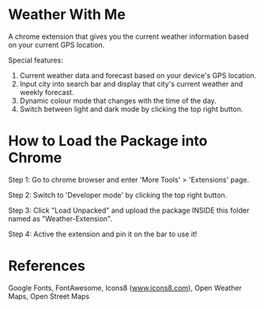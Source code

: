 # Weather With Me

A chrome extension that gives you the current weather information based on your current GPS location. 

Special features:
1. Current weather data and forecast based on your device's GPS location.
2. Input city into search bar and display that city's current weather and weekly forecast.
3. Dynamic colour mode that changes with the time of the day.
4. Switch between light and dark mode by clicking the top right button.

# How to Load the Package into Chrome
Step 1: Go to chrome browser and enter 'More Tools' > 'Extensions' page.

Step 2: Switch to 'Developer mode' by clicking the top right button.

Step 3: Click "Load Unpacked" and upload the package INSIDE this folder named as "Weather-Extension".

Step 4: Active the extension and pin it on the bar to use it!

# References
Google Fonts, FontAwesome, Icons8 (www.icons8.com), Open Weather Maps, Open Street Maps
